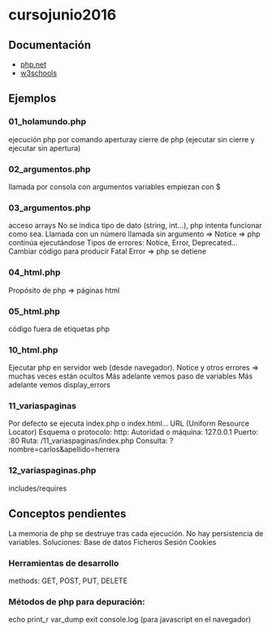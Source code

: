 # cursojunio2016

## Documentación

- [php.net](http://www.php.net/)
- [w3schools](http://www.w3schools.com/)


## Ejemplos


### 01_holamundo.php

ejecución php por comando
aperturay cierre de php (ejecutar sin cierre y ejecutar sin apertura)


### 02_argumentos.php

llamada por consola con argumentos
variables empiezan con $

### 03_argumentos.php

acceso arrays
No se indica tipo de dato (string, int...), php intenta funcionar como sea.
Llamada con un número
llamada sin argumento => Notice => php continúa ejecutándose
Tipos de errores: Notice, Error, Deprecated... 
Cambiar código para producir Fatal Error => php se detiene


### 04_html.php

Propósito de php => páginas html


### 05_html.php

código fuera de etiquetas php




### 10_html.php

Ejecutar php en servidor web (desde navegador).
Notice y otros errores => muchas veces están ocultos
Más adelante vemos paso de variables
Más adelante vemos display_errors


### 11_variaspaginas

Por defecto se ejecuta index.php o index.html...
URL (Uniform Resource Locator)
Esquema o protocolo: http:
Autoridad o máquina: 127.0.0.1
Puerto: :80
Ruta: /11_variaspaginas/index.php
Consulta: ?nombre=carlos&apellido=herrera





### 12_variaspaginas.php

includes/requires





## Conceptos pendientes

La memoria de php se destruye tras cada ejecución. No hay persistencia de variables. Soluciones:
Base de datos
Ficheros
Sesión
Cookies

### Herramientas de desarrollo
methods: GET, POST, PUT, DELETE


### Métodos de php para depuración:
echo
print_r
var_dump
exit
console.log (para javascript en el navegador)
